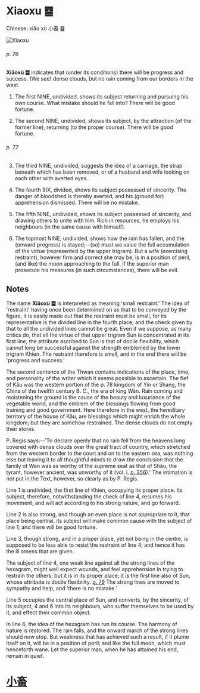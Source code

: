 # Xiaoxu ䷈

Chinese: xiǎo xù 小畜 ䷈

![Xiaoxu](https://88o.io/wp-content/uploads/2018/09/09-e5b08fe7959cxiaoxu.jpg)

###### p. 76

**Xiǎoxù ䷈** indicates that (under its conditions) there will be progress and success. (We see) dense clouds, but no rain coming from our borders in the west.

1. The first NINE, undivided, shows its subject returning and pursuing his own course. What mistake should he fall into? There will be good fortune.

2. The second NINE, undivided, shows its subject, by the attraction (of the former line), returning (to the proper course). There will be good fortune.

###### p. 77

3. The third NINE, undivided, suggests the idea of a carriage, the strap beneath which has been removed, or of a husband and wife looking on each other with averted eyes.

4. The fourth SIX, divided, shows its subject possessed of sincerity. The danger of bloodshed is thereby averted, and his (ground for) apprehension dismissed. There will be no mistake.

5. The fifth NINE, undivided, shows its subject possessed of sincerity, and drawing others to unite with him. Rich in resources, he employs his neighbours (in the same cause with himself).

6. The topmost NINE, undivided, shows how the rain has fallen, and the (onward progress) is stayed;--(so) must we value the full accumulation of the virtue (represented by the upper trigram). But a wife (exercising restraint), however firm and correct she may be, is in a position of peril, (and like) the moon approaching to the full. If the superior man prosecute his measures (in such circumstances), there will be evil.

## Notes

The name **Xiǎoxù ䷈** is interpreted as meaning 'small restraint.' The idea of 'restraint' having once been determined on as that to be conveyed by the figure,
it is easily made out that the restraint must be small, for its representative is the divided line in the fourth place; and the check given by that to all the undivided lines cannot be great. Even if we suppose, as many critics do, that all the virtue of that upper trigram Sun is concentrated in its first line, the attribute ascribed to Sun is that of docile flexibility, which cannot long be successful against the strength emblemed by the lower trigram Khien. The restraint therefore is small, and in the end there will be 'progress and success.'

The second sentence of the Thwan contains indications of the place, time, and personality of the writer which it seems possible to ascertain. The fief of Kâu was the western portion of the p. 78 kingdom of Yin or Shang, the China of the twelfth century B. C., the era of king Wăn. Rain coming and moistening the ground is the cause of the beauty and luxuriance of the vegetable world, and the emblem of the blessings flowing from good training and good government. Here therefore in the west, the hereditary territory of the house of Kâu, are blessings which might enrich the whole kingdom; but they are somehow restrained. The dense clouds do not empty their stores.

P. Regis says:--'To declare openly that no rain fell from the heavens long covered with dense clouds over the great tract of country, which stretched from the western border to the court and on to the eastern sea, was nothing else but leaving it to all thoughtful minds to draw the conclusion that the family of Wan was as worthy of the supreme seat as that of Shâu, the tyrant, however ancient, was unworthy of it (vol. i, [p. 356](appendix03s1.md#p-356)).' The intimation is not put in the Text, however, so clearly as by P. Regis.

Line 1 is undivided, the first line of Khien, occupying its proper place. Its subject, therefore, notwithstanding the check of line 4, resumes his movement, and will act according to his strong nature, and go forward.

Line 2 is also strong, and though an even place is not appropriate to it, that place being central, its subject will make common cause with the subject of line 1; and there will be good fortune.

Line 3, though strong, and in a proper place, yet not being in the centre, is supposed to be less able to resist the restraint of line 4; and hence it has the ill omens that are given.

The subject of line 4, one weak line against all the strong lines of the hexagram, might well expect wounds, and feel apprehension in trying to restrain the others; but it is in its proper place; it is the first line also of Sun, whose attribute is docile flexibility. [p. 79](e5b1a5lv.md#p-79) The strong lines are moved to sympathy and help, and 'there is no mistake.'

Line 5 occupies the central place of Sun, and converts, by the sincerity, of its subject, 4 and 6 into its neighbours, who suffer themselves to be used by it, and effect their common object.

In line 6, the idea of the hexagram has run its course. The harmony of nature is restored. The rain falls, and the onward march of the strong lines should now stop. But weakness that has achieved such a result, if it plume itself on it, will be in a position of peril; and like the full moon, which must henceforth wane. Let the superior man, when he has attained his end, remain in quiet.

# [小畜](./e5b08fe7959cxiaoxu_cn.md)

